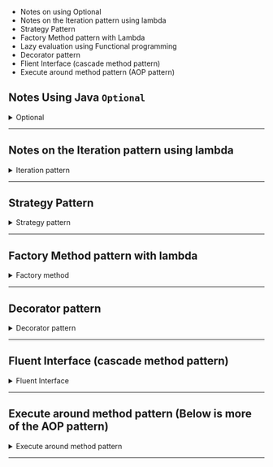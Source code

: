 - Notes on using Optional
- Notes on the Iteration pattern using lambda
- Strategy Pattern
- Factory Method pattern with Lambda
- Lazy evaluation using Functional programming
- Decorator pattern 
- Flient Interface (cascade method pattern)
- Execute around method pattern (AOP pattern)


## Notes Using Java `Optional`

<details>
 <summary> Optional </summary>
 - Don't return null, instead of empty object 
  - Say if we are about to return a collection of objects, then return empty list like below
    - We can iterate using empty collection like 
    ```
    public List<Customer> getCustomer(long id){
       // if customer for id not present in database 
       // return empty object like 
       
       return List.of();
    }
    ```

  - how to manage in case if the method to return single value, then return Optional
    ```
    public Optional<String> getUserName(long id){
      // if the name is not found then 
      return Optional.empty();
      // don't return null
    }
    ```
    - When we obtain the value from the Optional then use
       - Don't use the optional.get(), since it will sometime return null
       ```
         System.out.println(Optional.orElse("value not found"));
       ```
  - If a function always return a single value, and it always exists DON'T use Optional.
  - If a method may NOT return a single value then use Optional. 
  - Also if a function returns a collection, then DON'T return Optional. Since for collection we can send empty collection.
  - Don't use Optional<T> as parameter to functions, mostly use overloading
      - Also say if a function is going to perform a default action if the passed argument is null, then don't use optional.
  
      ```
      // don't use Optional like below
      public void setName(Optional<String> name){
         if(name.isPresent()){
            // handle different logic
         }else{
           // perform default operation
         }
      }
      // The usage would be,and every time the client code should use optional wrapped around 
      
      setName(Optional.empty());
      setName(Optional.of("userName"));
      
      ```
      - Handle the above case like below
      ```
      // to handle default action use below method
      public void setName(){
       // do something
      }
      
      public void setName(String name){
       // do something
      }
      ```
  - Optional can be used to field
 
 </details>
  
 ---------------------
  ## Notes on the Iteration pattern using lambda
 
 <details>
  <summary> Iteration pattern </summary>
  - Iteration pattern
   - External Iterator
      - like `for (int i= 0; i <= N; i++){...}`
      - also, `for(var item : items){....}`, then we do use break, etc.
      
   In general we do alter the flow.
   
   - Internal Iterator
     - with the streams, we don't alter the flow instead create a pipeline
     - in functional programming we don't have statements like break, it is mostly expression. 
     - from Java 9, we use `takeWhile()` with the predicate
     - from Java 8, we had `limit()` which can be used as break (like in the imperative style)
     ```
     items.stream()
       .filter(name -> name.length() == 5)
       .map(String::toString)
       .forEach(System.out::println);
     ```
     - when using the functional programming, don't modify or mutate the object that is defined outside.
     - **Try to keep the function pure and immutable**
     - **Avoid shared mutable variables**
     ```
      var itemsToUpper = new ArrayList<String>();
      
      items.stream()
      .filter(name -> name.length() == 4)
      .map(String::toUppercase)
      .forEach(name -> itemsToUpper.add(name)); // don't mutate the object outside
      
      // If some other developer change the stream to parallelStream()
      // it will cause issue unknow side effects
      
      items.stream()
      .filter(name -> name.length() == 4)
      .map(String::toUppercase)
      .toList(); // create a new List of object
     ```
  
  </details>
  
 ---------------------
 
 ## Strategy Pattern

 <details>
  <summary>Strategy pattern </summary>
- Using lambda as a light weight strategies

```java

public class Demo{
public static int computeTotal (List<Integer> inputNumbers, Predicate<Integer> selector){
    int total =0;
    
    for(var number : inputNumbers ){
       if( selector.test(number)){
          total += number;
       }
    }
    return number;
}

public static boolean isOddNum(int number){
  return number%2 != 0;
}

public static void main (String ... args){
    var inputNumbers = List.of(1,2,3,4,5,6,7,8,9,10);
    
    int totalValue = computeTotal (inputNumbers, ignore -> true);//55
    totalValue = computeTotal (inputNumbers, even -> even%2 == 0); // even sum
    totalValue = computeTotal (inputNumbers, odd -> odd%2 !=0); // odd sum
    // alternate using method reference
    totalValue = computeTotal (inputNumbers, Demo::isOddNum); //odd sum    
 }
}
```
 - The `computeTotal()` method can be converted completely to functional style like below
 
 ```
 public static int computeTotalFunc(List<Integer> numbers, Predicate<Integer> selector){
    return numbers.stream().filter(selector).mapToInt(item -> item).sum();
 }
 ```

</details>
  
 --------------------------
  ## Factory Method pattern with lambda

<details>
 <summary>Factory method </summary>
 
- Factory method using default method

- interface vs abstract class:
   - The golden rule that interface are better than abstract classes.
   - Interface can have implementation but they can't have non final fields.
      - i.e. Interface cannot carry state, but abstract class can carry state.

The factory method can help us dealing with the default methods in interfaces

```java
package com.dp;

interface Department{
    // we are about to treat this interface as a factory
    // say defining a private variable in interface is not possible
    // so below is not going to work
    // private Accounts account;
    // and we try to print the value in the default method below

    // in this case we can define a method like
    // this abstract method

    Accounts getAccounts();

    default void belongsTo(){
        System.out.println("from department "+getAccounts()); //using abstract method
    }
}

interface Accounts{}
class Banker implements Accounts {}
class Teller implements Accounts{}

class PublicBank implements Department{
    private Banker banker = new Banker(); //using the accounts implementation

    public Accounts getAccounts() {
        return banker;
    }
}

class PrivateBank implements Department{

    private Teller teller = new Teller(); //using the accounts implementation
    public Accounts getAccounts() {
        return teller;
    }
}

public class Demo{

  public static void fromWhere(Department department){
     department.belongsTo();
  }
  
  public static void main(String ... args){
     fromWhere(new PublicBank()); // prints: from department <package>Banker@76fb509a
     fromWhere(new PrivateBank());// prints: from department <package>Teller@4d405ef7
  }
}
```

- Abstract Factory is uses delgation as design tool.
- Factory Method uses inheritance as a design tool.

----------------
## Lazy evaluation using Functional programming

- short circuiting

```java
public class Demo{

 public static int calculate(int value){
    System.out.println("calculate method called");
    return value * 100;
 }
 
 public static void main(String ... arg){
   int value = 5;
   
   // Since we are using && when the first condition is not 
   // met, the compiler won't execute the compute() method 
   // this is called short-circuiting
   
   if( value > 5 && compute(value) > 100){ 
     // if we store the compute to a variable, the compiler will
     // evaluated egaerly, but using them directly in the if 
     // it will evaluate lazily
   
      System.out.println(" value greater than 5");
   }else{
      System.out.println(" value smaller than 5");
   }
 }
}
```
- using the Lambda's

```java
class Lazy<T>{
   private T instance;
   private Supplier<T> supplier;
   
   public Lazy<T>(Supplier<T> supplier){
     this.supplier = supplier;
   }
   
   public T get(){
     if(instance == null){ 
       // with the != you get the null pointer if the condition is matched
       // so it proves that this method is not invoked by the below lazy code
        instance = supplier.get();
     }
     return instance;
   }
}

public class Demo{

    public static void main(String ... args){
       int value = 5;
       // Below will still perform an eager evaluation
       Lazy<Integer> temp = new Lazy(calculate(value));
       
       // We can make the evaluation lazy by passing lambda
       Lazy<Integer> evalLazy = new Lazy(() -> calculate(value));
       
       if(value > 5 && evalLazy.get() > 100){
          System.out.print("if block");
       }else{
          System.out.print("else");
       }
    }
}
```
- If we need to postponed the evaluation we can pass a functional inteface to a method.

</details>
 
 --------------
 
## Decorator pattern

<details>
 <summary> Decorator pattern</summary>
 
 - Functions are composable
 
```java
public class ComposeFunc{
  
  public static void print(int number, String message, Function<Integer,Integer> func){
    System.out.println(number +" "+message + ": " + func.apply(number));
  }
  
  public static void main(String ... args){
     Function<Integer, Integer> increment = num -> num+1;
     Function<Integer, Integer> double = num -> num *2;
     
     print(10,"increment",increment);
     print(10,"double",double);
     
     //using function composition usage
     //more like of combining function
     print(10,"increment and double",increment.andThen(double));
  }
}
```

```java
import java.awt.Color;
class Camera{
  private Function<Color, Color> filter;
  
  public Camera(Function<Color,Color>... filters){
    //filter = input -> input;
    //Below is just creating a pipeline for the function and trying to 
    //reduce multiple function to single function
    filter = Stream.of(filters)
             .reduce(Function.identity(), Function::andThen);
  }
  
  public Color snap(Color input){
     return filter.apply(input);
  }
}

public Class Demo{

  public static void print(Camera camera){
    System.out.println(camera.snap(new Color(125,125,125)));
  }
  pubic static void main(String ... args){
    print(new Camera());
    print (new Camera(Color::brighter));
    
    // combine more function
    print(new Camera(Color::brighter,Color::darker));
  }
}
```

- Above is helpful in case where we have a flow of data and we need to perform validation, transform and encrypt, etc. This decorator will be helpful. 

 </details>
 
---------
 ## Fluent Interface (cascade method pattern)

<details>
 <summary> Fluent Interface </summary>
 
```java
class Mailer {
   public void from (String addrs){
      System.out.println("from");
      return this;
   }
   public void to (String addrs){
      System.out.println("to");
      return this;
   }
   public void subject (String addrs){
      System.out.println("subject");
      return this;
   }
   public void body(String addrs){
      System.out.println("body");
      return this;
   }
   public void send(){
      System.out.println("send");
   }
}

public class Simple {
  public static void main(String ...args){
    
    //usage of mailer
    // we are cascading the method together
    // below is not the builder, it is cascading pattern
    
    // with the below approach we don't know what the object
    // is being used after it. not clear
    new Mailer().
    mail.from("user@domain.com")
        .to("user2@domain.com")
        .subject("Sample")
        .body("content to be typed")
        .send();
  }
}
```

- With lamda making the above code more easy

```java
package com.kafka.example.firstapp.dp;

import java.util.function.Consumer;

class Mailer {

    //define  private constructor
    // so no object can be created any more
    private Mailer(){}

    public Mailer from (String addrs){
        System.out.println("from");
        return this;
    }
    public Mailer to (String addrs){
        System.out.println("to");
        return this;
    }
    public Mailer subject (String addrs){
        System.out.println("subject");
        return this;
    }
    public Mailer body(String addrs){
        System.out.println("body");
        return this;
    }
    // define a consumer function

    public static void send(Consumer<Mailer> block){
        var mailer = new Mailer();

        // pass the mailer to the consumer
        block.accept(mailer);

        System.out.println("send");
    }
}

public class Simple {
    public static void main(String ...args){

        //usage of mailer
        // we are cascading the method together
        // below is not the builder, it is cascading pattern

        // Now since we are using consumer in the send() method we can
        // change below code

        Mailer.send(mail -> mail.from("user@domain.com")
                .to("user2@domain.com")
                .subject("Sample")
                .body("content to be typed"));
    }
}
 /** output: 
to
subject
body
send
 **/
```
- Now with cascading method pattern we can take away the object creation from the user or client.

 </details>
 
 ----
 
## Execute around method pattern (Below is more of the AOP pattern)
 
<details>
 
 <summary> Execute around method pattern </summary>
 
 - removes the overhead of creation and allocation of object from the user
 
 1. we created a close () method to free up the resources, potentially user might forget to use try catch
 2. implementing AutoCloseable, but this also has the same issue, if user didn't use the try-with-resource over this object it will not indicate any issue in compile time.
 
 ```java
 package com.dp;

public class AroundSample {
    
    public static void main (String ...args){
        
        //for example say we want to release a resource
        // after the object is used, we can't use the finalize method
        // sine that doesn't guarantee the execution so as System.gc()
        // we can use lambda to over come this using "Around method pattern"
        try(Resource resource = new Resource()) {
            resource.operation1();
            resource.operation2();
        }
    }
}

class Resource implements AutoCloseable{
    public Resource(){
        System.out.println("Object Created");
    }
    public Resource operation1(){
        System.out.println("operation 1");
        return this;
    }
    public Resource operation2(){
        System.out.println("operation 2");
        return this;
    }
    
    // option 1-  With the close() method we ensure the method is called
    // if the operation throws exception, then we need to wrap
    // around to use the try and catch.
    // Option 2:- we can use ARM (Automatic resource management, like try-with-resource
    // to make the Resource executed with ARM, we need to implement AutoCloseable interface
    // for the Resources. 
    
    public void close(){
        System.out.println("Resource released");
    }
}
```

 3. To use lambda
   - Create private constructor for the Resource object
   - Also make the close() method private.
   
```java
package com.dp;

import java.util.function.Consumer;

public class AroundSample {

    public static void main (String ...args){

        //for example say we want to release a resource
        // after the object is used, we can't use the finalize method
        // sine that doesn't guarantee the execution so as System.gc()
        // we can use lambda to overcome this using "Around method pattern"
        
        Resource.use(resource ->  resource.operation1().operation1());
    }
}

class Resource {
    private Resource(){
        System.out.println("Object Created");
    }
    public Resource operation1(){
        System.out.println("operation 1");
        return this;
    }
    public Resource operation2(){
        System.out.println("operation 2");
        return this;
    }

    private void close(){
        System.out.println("Resource released");
    }

    public static void use(Consumer<Resource> block){
        Resource resource = new Resource(); //before 
        try{
            block.accept(resource);
        }finally{
            resource.close(); //after 
        }
    }
}
```
 
 </details>
 
---------------------
